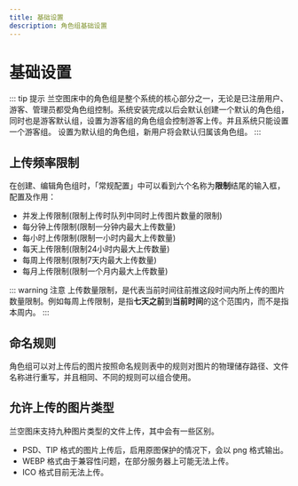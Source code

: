 ```yaml
---
title: 基础设置
description: 角色组基础设置
---
```


# 基础设置

::: tip 提示
兰空图床中的角色组是整个系统的核心部分之一，无论是已注册用户、游客、管理员都受角色组控制。系统安装完成以后会默认创建一个默认的角色组，同时也是游客默认组，设置为游客组的角色组会控制游客上传。并且系统只能设置一个游客组。
设置为默认组的角色组，新用户将会默认归属该角色组。
:::

## 上传频率限制
在创建、编辑角色组时，「常规配置」中可以看到六个名称为**限制**结尾的输入框，配置及作用：
- 并发上传限制(限制上传时队列中同时上传图片数量的限制)
- 每分钟上传限制(限制一分钟内最大上传数量)
- 每小时上传限制(限制一小时内最大上传数量)
- 每天上传限制(限制24小时内最大上传数量)
- 每周上传限制(限制7天内最大上传数量)
- 每月上传限制(限制一个月内最大上传数量)

::: warning 注意
上传数量限制，是代表当前时间往前推这段时间内所上传的图片数量限制。例如每周上传限制，是指**七天之前**到**当前时间**的这个范围内，而不是指本周内。
:::

## 命名规则
角色组可以对上传后的图片按照命名规则表中的规则对图片的物理储存路径、文件名称进行重写，并且相同、不同的规则可以组合使用。

## 允许上传的图片类型
兰空图床支持九种图片类型的文件上传，其中会有一些区别。
- PSD、TIP 格式的图片上传后，启用原图保护的情况下，会以 png 格式输出。
- WEBP 格式由于兼容性问题，在部分服务器上可能无法上传。
- ICO 格式目前无法上传。
